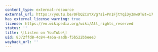 ```yaml
---
content_type: external-resource
external_url: https://youtu.be/0FbQZCsYXVg?si=Pn1FjtYqiDy3mw0T&t=17
has_external_license_warning: true
license: https://en.wikipedia.org/wiki/All_rights_reserved
status: ''
title: \[Listen on YouTube\]
uid: 8372ffd8-4c84-4a6a-aadb-f5b522bbeee3
wayback_url: ''
---
```

